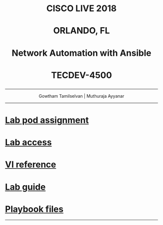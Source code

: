 # **<p align="center">CISCO LIVE 2018</p>**
# **<p align="center">ORLANDO, FL</p>**

# **<p align="center">Network Automation with Ansible</p>**
# **<p align="center">TECDEV-4500</p>**

---
<p align="center">Gowtham Tamilselvan | Muthuraja Ayyanar </p>

---
# [Lab pod assignment](./TECDEV-4500-Pod-Assignment.md)
# [Lab access](./lab-access.md)
# [VI reference](./vi-reference.md)
# [Lab guide](./TECDEV-4500-lab-guide.md)
# [Playbook files](./playbooks)

---
